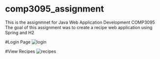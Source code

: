 # comp3095_assignment
This is the assignmnet for Java Web Application Development COMP3095
The goal of this assignment was to create a recipe web application using Spring and H2

#Login Page
![login](login.PNG)

#View Recipes
![recipes](recipelist.PNG)
